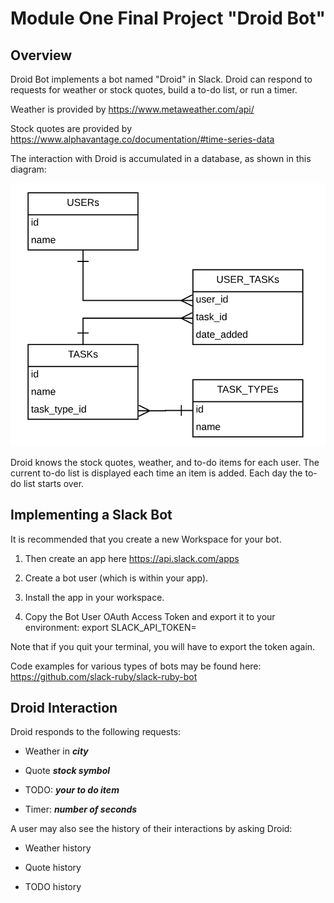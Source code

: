# Module One Final Project "Droid Bot"

## Overview
Droid Bot implements a bot named "Droid" in Slack.  Droid can respond to requests for weather or stock quotes, build a to-do list, or run a timer.

Weather is provided by https://www.metaweather.com/api/

Stock quotes are provided by https://www.alphavantage.co/documentation/#time-series-data

The interaction with Droid is accumulated in a database, as shown in this diagram:

![Droid Data Model](datamodel.png)


Droid knows the stock quotes, weather, and to-do items for each user.  The current to-do list is displayed each time an item is added.  Each day the to-do list starts over. 

## Implementing a Slack Bot
It is recommended that you create a new Workspace for your bot.

1. Then create an app here https://api.slack.com/apps

2. Create a bot user (which is within your app).

3. Install the app in your workspace.

4. Copy the Bot User OAuth Access Token and export it to your environment:
	export SLACK_API_TOKEN= <your api token>

Note that if you quit your terminal, you will have to export the token again.

Code examples for various types of bots may be found here: https://github.com/slack-ruby/slack-ruby-bot

## Droid Interaction
Droid responds to the following requests:

* Weather in  **_city_**

* Quote **_stock symbol_**

* TODO: **_your to do item_**

* Timer: **_number of seconds_**

A user may also see the history of their interactions by asking Droid:

* Weather history

* Quote history

* TODO history

